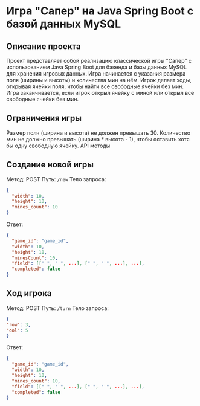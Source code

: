 # Игра "Сапер" на Java Spring Boot с базой данных MySQL

## Описание проекта

Проект представляет собой реализацию классической игры "Сапер" с использованием Java Spring Boot для бэкенда и базы данных MySQL для хранения игровых данных. Игра начинается с указания размера поля (ширины и высоты) и количества мин на нём. Игрок делает ходы, открывая ячейки поля, чтобы найти все свободные ячейки без мин. Игра заканчивается, если игрок открыл ячейку с миной или открыл все свободные ячейки без мин.

## Ограничения игры
Размер поля (ширина и высота) не должен превышать 30.
Количество мин не должно превышать (ширина * высота - 1), чтобы оставить хотя бы одну свободную ячейку.
API методы

## Создание новой игры
Метод: POST
Путь: `/new`
Тело запроса:
```json
{
  "width": 10,
  "height": 10,
  "mines_count": 10
}
```
Ответ:
```json
{
  "game_id": "game_id",
  "width": 10,
  "height": 10,
  "minesCount": 10,
  "field": [[" ", " ", ...], [" ", " ", ...], ...],
  "completed": false
}

```
## Ход игрока
Метод: POST
Путь: `/turn`
Тело запроса:
```json
{
"row": 3,
"col": 5
}
```
Ответ:
```json
{
  "game_id": "game_id",
  "width": 10,
  "height": 10,
  "mines_count": 10,
  "field": [[" ", " ", ...], [" ", " ", ...], ...],
  "completed": false
}
```
